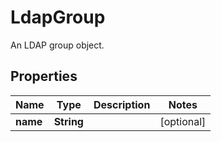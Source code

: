 

# LdapGroup

An LDAP group object.

## Properties

| Name | Type | Description | Notes |
|------------ | ------------- | ------------- | -------------|
|**name** | **String** |  |  [optional] |



